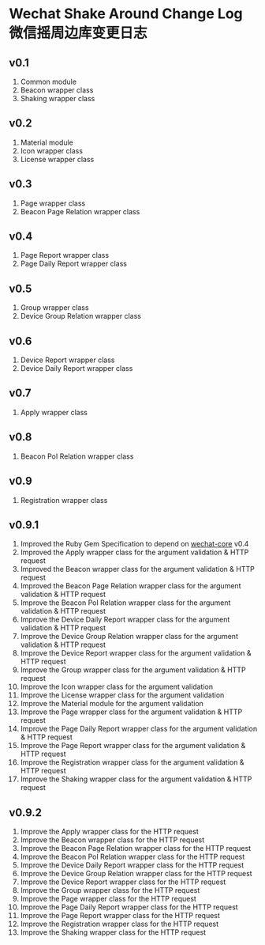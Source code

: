 # Wechat Shake Around Change Log 微信摇周边库变更日志

## v0.1
1. Common module
2. Beacon wrapper class
3. Shaking wrapper class

## v0.2
1. Material module
2. Icon wrapper class
3. License wrapper class

## v0.3
1. Page wrapper class
2. Beacon Page Relation wrapper class

## v0.4
1. Page Report wrapper class
2. Page Daily Report wrapper class

## v0.5
1. Group wrapper class
2. Device Group Relation wrapper class

## v0.6
1. Device Report wrapper class
2. Device Daily Report wrapper class

## v0.7
1. Apply wrapper class

## v0.8
1. Beacon PoI Relation wrapper class

## v0.9
1. Registration wrapper class

## v0.9.1
1. Improved the Ruby Gem Specification to depend on [wechat-core](https://github.com/topbitdu/wechat-core) v0.4
2. Improved the Apply wrapper class for the argument validation & HTTP request
3. Improved the Beacon wrapper class for the argument validation & HTTP request
4. Improved the Beacon Page Relation wrapper class for the argument validation & HTTP request
5. Improve the Beacon PoI Relation wrapper class for the argument validation & HTTP request
6. Improve the Device Daily Report wrapper class for the argument validation & HTTP request
7. Improve the Device Group Relation wrapper class for the argument validation & HTTP request
8. Improve the Device Report wrapper class for the argument validation & HTTP request
9. Improve the Group wrapper class for the argument validation & HTTP request
10. Improve the Icon wrapper class for the argument validation
11. Improve the License wrapper class for the argument validation
12. Improve the Material module for the argument validation
13. Improve the Page wrapper class for the argument validation & HTTP request
14. Improve the Page Daily Report wrapper class for the argument validation & HTTP request
15. Improve the Page Report wrapper class for the argument validation & HTTP request
16. Improve the Registration wrapper class for the argument validation & HTTP request
17. Improve the Shaking wrapper class for the argument validation & HTTP request

## v0.9.2
1. Improve the Apply wrapper class for the HTTP request
2. Improve the Beacon wrapper class for the HTTP request
3. Improve the Beacon Page Relation wrapper class for the HTTP request
4. Improve the Beacon PoI Relation wrapper class for the HTTP request
5. Improve the Device Daily Report wrapper class for the HTTP request
6. Improve the Device Group Relation wrapper class for the HTTP request
7. Improve the Device Report wrapper class for the HTTP request
8. Improve the Group wrapper class for the HTTP request
9. Improve the Page wrapper class for the HTTP request
10. Improve the Page Daily Report wrapper class for the HTTP request
11. Improve the Page Report wrapper class for the HTTP request
12. Improve the Registration wrapper class for the HTTP request
13. Improve the Shaking wrapper class for the HTTP request

